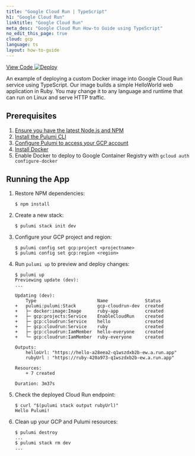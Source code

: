 ```yaml
---
title: "Google Cloud Run | TypeScript"
h1: "Google Cloud Run"
linktitle: "Google Cloud Run"
meta_desc: "Google Cloud Run How-to Guide using TypeScript"
no_edit_this_page: true
cloud: gcp
language: ts
layout: how-to-guide
---
```


<!-- WARNING: this page was generated by a tool. Do not edit it by hand. -->
<!-- To change it, please see https://github.com/pulumi/docs/tree/master/tools/mktutorial. -->

<p class="mb-4 flex">
    <a class="flex flex-wrap items-center rounded text-xs text-white bg-blue-600 border-2 border-blue-600 px-2 mr-2 whitespace-no-wrap hover:text-white" style="height: 32px" href="https://github.com/pulumi/examples/tree/master/gcp-ts-cloudrun" target="_blank">
        <span><i class="fab fa-github pr-2"></i> View Code</span>
    </a>
    <a href="https://app.pulumi.com/new?template=https://github.com/pulumi/examples/blob/master/gcp-ts-cloudrun/README.md" target="_blank">
        <img src="https://get.pulumi.com/new/button.svg" alt="Deploy">
    </a>
</p>


An example of deploying a custom Docker image into Google Cloud Run service using TypeScript. Our image builds a simple HelloWorld web application in Ruby. You may change it to any language and runtime that can run on Linux and serve HTTP traffic.

## Prerequisites

1. [Ensure you have the latest Node.js and NPM](https://nodejs.org/en/download/)
2. [Install the Pulumi CLI](https://www.pulumi.com/docs/get-started/install/)
3. [Configure Pulumi to access your GCP account](https://www.pulumi.com/docs/intro/cloud-providers/gcp/setup/)
4. [Install Docker](https://docs.docker.com/install/)
5. Enable Docker to deploy to Google Container Registry with `gcloud auth configure-docker`

## Running the App

1.  Restore NPM dependencies:

    ```
    $ npm install
    ```

2.  Create a new stack:

    ```
    $ pulumi stack init dev
    ```

3.  Configure your GCP project and region:

    ```
    $ pulumi config set gcp:project <projectname> 
    $ pulumi config set gcp:region <region>
    ```

4.  Run `pulumi up` to preview and deploy changes:

    ``` 
    $ pulumi up
    Previewing update (dev):
    ...

    Updating (dev):
        Type                       Name              Status      
    +   pulumi:pulumi:Stack        gcp-cloudrun-dev  created     
    +   ├─ docker:image:Image      ruby-app          created     
    +   ├─ gcp:projects:Service    EnableCloudRun    created     
    +   ├─ gcp:cloudrun:Service    hello             created     
    +   ├─ gcp:cloudrun:Service    ruby              created     
    +   ├─ gcp:cloudrun:IamMember  hello-everyone    created     
    +   └─ gcp:cloudrun:IamMember  ruby-everyone     created     
    
    Outputs:
        helloUrl: "https://hello-a28eea2-q1wszdxb2b-ew.a.run.app"
        rubyUrl : "https://ruby-420a973-q1wszdxb2b-ew.a.run.app"

    Resources:
        + 7 created

    Duration: 3m37s
    ```

5.  Check the deployed Cloud Run endpoint:

    ```
    $ curl "$(pulumi stack output rubyUrl)"
    Hello Pulumi!
    ```

6. Clean up your GCP and Pulumi resources:

    ```
    $ pulumi destroy
    ...
    $ pulumi stack rm dev
    ...
    ```

